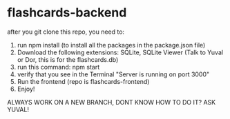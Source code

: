 # flashcards-backend

after you git clone this repo, you need to:

1. run npm install (to install all the packages in the package.json file)
2. Download the following extensions: SQLite, SQLite Viewer (Talk to Yuval or Dor, this is for the flashcards.db)
3. run this command: npm start 
4. verify that you see in the Terminal "Server is running on port 3000"
5. Run the frontend (repo is flashcards-frontend)
6. Enjoy!

ALWAYS WORK ON A NEW BRANCH, DONT KNOW HOW TO DO IT? ASK YUVAL!
